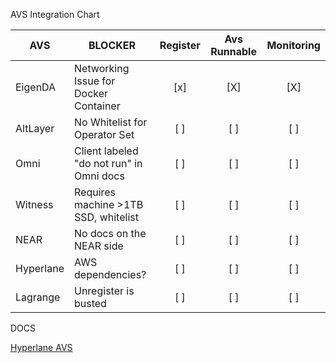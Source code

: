 AVS Integration Chart

| AVS       | BLOCKER                                  | Register | Avs Runnable | Monitoring |
| --------- | ---------------------------------------- | :-----:  | :----------: | :--------: |
| EigenDA   | Networking Issue for Docker Container    |   [x]    |     [X]      |    [X]     |
| AltLayer  | No Whitelist for Operator Set            |   [ ]    |     [ ]      |    [ ]     |
| Omni      | Client labeled "do not run" in Omni docs |   [ ]    |     [ ]      |    [ ]     |
| Witness   | Requires machine >1TB SSD, whitelist     |   [ ]    |     [ ]      |    [ ]     |
| NEAR      | No docs on the NEAR side                 |   [ ]    |     [ ]      |    [ ]     |
| Hyperlane | AWS dependencies?                        |   [ ]    |     [ ]      |    [ ]     |
| Lagrange  | Unregister is busted                     |   [ ]    |     [ ]      |    [ ]     |

DOCS

[Hyperlane AVS](https://docs.hyperlane.xyz/docs/protocol/eigenlayer-avs)
